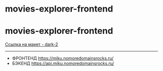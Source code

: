 # movies-explorer-frontend

# movies-explorer-frontend
[Ссылка на макет - dark-2](https://www.figma.com/file/6FMWkB94wE7KTkcCgUXtnC/Дипломный-проект?type=design&node-id=1-7266&mode=design)
____
+ ФРОНТЕНД https://miku.nomoredomainsrocks.ru/
+ БЭКЕНД https://api.miku.nomoredomainsrocks.ru/